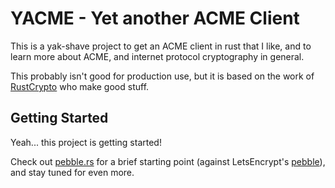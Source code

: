 # YACME - Yet another ACME Client

This is a yak-shave project to get an ACME client in rust that I like, and to learn more about ACME, and internet protocol cryptography in general.

This probably isn't good for production use, but it is based on the work of [RustCrypto](https://github.com/RustCrypto) who make good stuff.

## Getting Started

Yeah... this project is getting started!

Check out [pebble.rs](./yacme-schema/examples/pebble.rs) for a brief starting point (against LetsEncrypt's [pebble](https://github.com/letsencrypt/pebble)), and stay tuned for even more.
